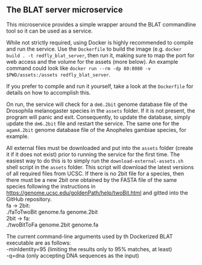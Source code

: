 The BLAT server microservice
----------------------------

This microservice provides a simple wrapper around the BLAT commandline tool so it can be used as a service.

While not strictly required, using Docker is highly recommended to compile and run the service. Use the `Dockerfile` to build the image (e.g. `docker build . -t redfly_blat_server`, then run it, making sure to map the port for web access and the volume for the assets (more below). An example command could look like `docker run --rm -dp 80:8080 -v $PWD/assets:/assets redfly_blat_server`.

If you prefer to compile and run it yourself, take a look at the `Dockerfile` for details on how to accomplish this.

On run, the service will check for a `dm6.2bit` genome database file of the Drosophila melanogaster species in the `assets` folder. If it is not present, the program will panic and exit. Consequently, to update the database, simply update the `dm6.2bit` file and restart the service.
The same one for the `agam4.2bit` genome database file of the Anopheles gambiae species, for example.

All external files must be downloaded and put into the `assets` folder (create it if it does not exist) prior to running the service for the first time. The easiest way to do this is to simply run the `download-external-assets.sh` shell script in the `assets` folder. This script will download the latest versions of all required files from UCSC.
If there is no 2bit file for a species, then there must be a new 2bit one obtained by the FASTA file of the same species following the instructions in https://genome.ucsc.edu/goldenPath/help/twoBit.html and gitted into the GitHub repository.\
fa -> 2bit:\
./faToTwoBit genome.fa genome.2bit\
2bit -> fa:\
./twoBitToFa genome.2bit genome.fa

The current command-line arguments used by th Dockerized BLAT executable are as follows:\
-minIdentity=95 (limiting the results only to 95% matches, at least)\
-q=dna (only accepting DNA sequences as the input)

